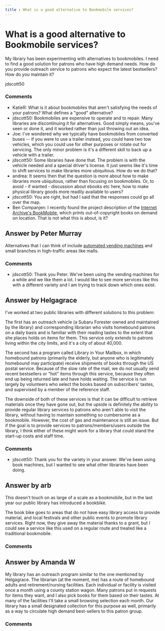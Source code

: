 ```yaml
---
title : What is a good alternative to Bookmobile services?
---
```

What is a good alternative to Bookmobile services?
=====================
My library has been experimenting with alternatives to bookmobiles. I
need to find a good solution for patrons who have high demand needs. How
do you provide outreach service to patrons who expect the latest
bestsellers? How do you maintain it?

jdscott50

### Comments ###
* KatieR: What is it about bookmobiles that aren't satisfying the needs of your
patrons? What defines a "good" alternative?
* jdscott50: Bookmobiles are expensive to operate and to repair. Many libraries are
discontinuing it for alternatives. Good simply means, you've seen or
done it, and it worked rather than just throwing out an idea.
* Joe: I've wondered why we typically have bookmobiles from converted buses --
if you were to use a trailer instead, you could have two tow vehicles,
which you could use for other purposes or rotate out for servicing. The
only minor problem is it's a different skill to back up a vehicle with a
trailer.
* jdscott50: Some libraries have done that. The problem is with the vehicle needed
and a special driver's license. It just seems like it's time to shift
services to make libraries more ubiquitous. How do we do that?
* andrea: It seems then that the question is more about how to make libraries more
ubiquitous, rather than focusing on bookmobiles. Or, to avoid - if
wanted - discussion about ebooks etc here, how to make physical library
goods more readily available to users?
* jdscott50: You are right, but had I said that the responses could go all over the
map.
* Ben Companjen: I recently found the project description of the [Internet Archive's
BookMobile](https://archive.org/texts/bookmobile.php), which prints
out-of-copyright books on demand on location. That is not what this is
about, is it?


Answer by Peter Murray
----------------
Alternatives that I can think of include [automated vending
machines](http://www.google.com/search?q=library%20book%20vending%20machine)
and small branches in high-traffic areas like malls.

### Comments ###
* jdscott50: Thank you Peter. We've been using the vending machines for a while and
we like them a lot. I would like to see more services like this with a
different variety and I am trying to track down which ones exist.

Answer by Helgagrace
----------------
I've worked at two public libraries with different solutions to this
problem:

The first has an outreach vehicle (a Subaru Forester owned and
maintained by the library) and corresponding librarian who visits
homebound patrons on a daily basis and is familiar with their reading
tastes to the extent that she places holds on items for them. This
service only extends to patrons living within the city limits, and it's
a city of about 40,000.

The second has a program called Library in Your Mailbox, in which
homebound patrons (primarily the elderly, but anyone who is legitimately
homebound may participate) receive shipments of books through the US
postal service. Because of the slow rate of the mail, we do not usually
send recent bestsellers or "hot" items through this service, because
they often end up being returned late and have holds waiting. The
service is run largely by volunteers who select the books based on
subscribers' tastes, and supervised by a member of the reference staff.

The downside of both of these services is that it can be difficult to
retrieve materials once they have gone out, but the upside is definitely
the ability to provide regular library services to patrons who aren't
able to visit the library, without having to maintain something so
cumbersome as a bookmobile. However, the cost of gas and maintenance is
still an issue. But if the goal is to provide services to
patrons/members/users outside the library, I think either of these might
work for a library that could stand the start-up costs and staff time.

### Comments ###
* jdscott50: Thank you for the variety in your answer. We've been using book
machines, but I wanted to see what other libraries have been doing.

Answer by arb
----------------
This doesn't touch on as large of a scale as a bookmobile, but in the
last year our public library has introduced a bookbike.

The book bike goes to areas that do not have easy library access to
provide material, and local festivals and other public events to promote
library services. Right now, they give away the material thanks to a
grant, but I could see a service like this used on a regular route and
treated like a traditional bookmobile.

### Comments ###

Answer by Amanda W
----------------
My library has an outreach program similar to the one mentioned by
Helgagrace. The librarian (at the moment, me) has a route of homebound
adults and retirement/nursing facilities. Each individual or facility is
visited once a month using a county station wagon. Many patrons put in
requests for items they want, and I also pick books for them based on
their tastes. At many of the facilities I'll take a small browsing
selection each month. Our library has a small designated collection for
this purpose as well, primarily as a way to circulate high demand
best-sellers to this patron group.

### Comments ###


